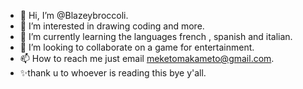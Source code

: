 - 👋 Hi, I’m @Blazeybroccoli.
- 👀 I’m interested in drawing coding and more.
- 🌱 I’m currently learning the languages french , spanish and italian.
- 💞️ I’m looking to collaborate on a game for entertainment.
- 📫 How to reach me just email meketomakameto@gmail.com.
- ✨thank u to whoever is reading this bye y'all.
<!---
Blazeybroccoli/Blazeybroccoli is a ✨ special ✨ repository because its `README.md` (this file) appears on your GitHub profile.
You can click the Preview link to take a look at your changes.
--->
